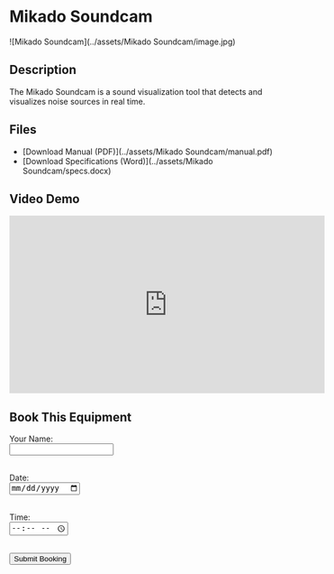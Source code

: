 # Mikado Soundcam

![Mikado Soundcam](../assets/Mikado Soundcam/image.jpg)

## Description
The Mikado Soundcam is a sound visualization tool that detects and visualizes noise sources in real time.

## Files
- [Download Manual (PDF)](../assets/Mikado Soundcam/manual.pdf)
- [Download Specifications (Word)](../assets/Mikado Soundcam/specs.docx)

## Video Demo
<iframe width="560" height="315" src="https://www.youtube.com/embed/YOUTUBE_VIDEO_ID " frameborder="0" allowfullscreen></iframe>

## Book This Equipment

<form action="mailto:your-email@example.com" method="post" enctype="text/plain">
  <label>Your Name:</label><br>
  <input type="text" name="name"><br><br>

  <label>Date:</label><br>
  <input type="date" name="date"><br><br>

  <label>Time:</label><br>
  <input type="time" name="time"><br><br>

  <input type="submit" value="Submit Booking">
</form>